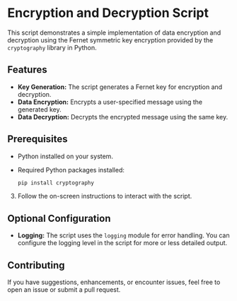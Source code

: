 # Encryption and Decryption Script

This script demonstrates a simple implementation of data encryption and decryption using the Fernet symmetric key encryption provided by the `cryptography` library in Python.

## Features

- **Key Generation:** The script generates a Fernet key for encryption and decryption.
- **Data Encryption:** Encrypts a user-specified message using the generated key.
- **Data Decryption:** Decrypts the encrypted message using the same key.

## Prerequisites

- Python installed on your system.
- Required Python packages installed:

    ```bash
    pip install cryptography
    ```

3. Follow the on-screen instructions to interact with the script.

## Optional Configuration

- **Logging:** The script uses the `logging` module for error handling. You can configure the logging level in the script for more or less detailed output.

## Contributing

If you have suggestions, enhancements, or encounter issues, feel free to open an issue or submit a pull request.
